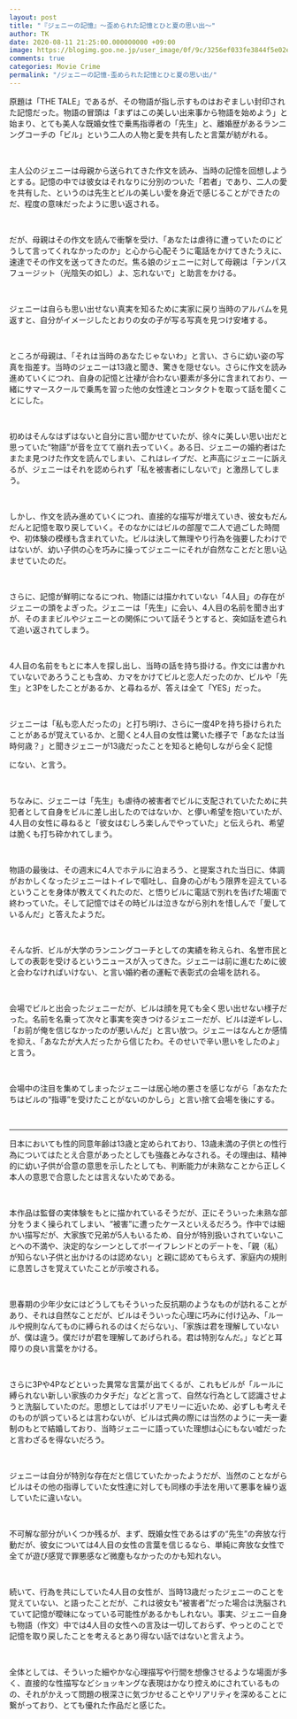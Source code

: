 ```yaml
---
layout: post
title: "『ジェニーの記憶』～歪められた記憶とひと夏の思い出～"
author: TK
date: 2020-08-11 21:25:00.000000000 +09:00
image: https://blogimg.goo.ne.jp/user_image/0f/9c/3256ef033fe3844f5e02e148af07fdf6.jpg
comments: true
categories: Movie Crime
permalink: "/ジェニーの記憶-歪められた記憶とひと夏の思い出/"
---
```


<p>原題は「THE TALE」であるが、その物語が指し示すものはおぞましい封印された記憶だった。物語の冒頭は「まずはこの美しい出来事から物語を始めよう」と始まり、とても美人な既婚女性で乗馬指導者の「先生」と、離婚歴があるランニングコーチの「ビル」という二人の人物と愛を共有したと言葉が紡がれる。</p>

<p>&nbsp;</p>

<p>主人公のジェニーは母親から送られてきた作文を読み、当時の記憶を回想しようとする。記憶の中では彼女はそれなりに分別のついた「若者」であり、二人の愛を共有した、というのは先生とビルの美しい愛を身近で感じることができたのだ、程度の意味だったように思い返される。</p>

<p>&nbsp;</p>

<p>だが、母親はその作文を読んで衝撃を受け、「あなたは虐待に遭っていたのにどうして言ってくれなかったのか」と心から心配そうに電話をかけてきたうえに、速達でその作文を送ってきたのだ。焦る娘のジェニーに対して母親は「テンパス フュージット（光陰矢の如し）よ、忘れないで」と助言をかける。</p>

<p>&nbsp;</p>

<p>ジェニーは自らも思い出せない真実を知るために実家に戻り当時のアルバムを見返すと、自分がイメージしたとおりの女の子が写る写真を見つけ安堵する。</p>

<p>&nbsp;</p>

<p>ところが母親は、「それは当時のあなたじゃないわ」と言い、さらに幼い姿の写真を指差す。当時のジェニーは13歳と聞き、驚きを隠せない。さらに作文を読み進めていくにつれ、自身の記憶と辻褄が合わない要素が多分に含まれており、一緒にサマースクールで乗馬を習った他の女性達とコンタクトを取って話を聞くことにした。</p>

<p>&nbsp;</p>

<p>初めはそんなはずはないと自分に言い聞かせていたが、徐々に美しい思い出だと思っていた&ldquo;物語&rdquo;が音を立てて崩れ去っていく。ある日、ジェニーの婚約者はたまたま見つけた作文を読んでしまい、これはレイプだ、と声高にジェニーに訴えるが、ジェニーはそれを認められず「私を被害者にしないで」と激昂してしまう。</p>

<p>&nbsp;</p>

<p>しかし、作文を読み進めていくにつれ、直接的な描写が増えていき、彼女もだんだんと記憶を取り戻していく。そのなかにはビルの部屋で二人で過ごした時間や、初体験の模様も含まれていた。ビルは決して無理やり行為を強要したわけではないが、幼い子供の心を巧みに操ってジェニーにそれが自然なことだと思い込ませていたのだ。</p>

<p>&nbsp;</p>

<p>さらに、記憶が鮮明になるにつれ、物語には描かれていない「4人目」の存在がジェニーの頭をよぎった。ジェニーは「先生」に会い、4人目の名前を聞き出すが、そのままビルやジェニーとの関係について話そうとすると、突如話を遮られて追い返されてしまう。</p>

<p>&nbsp;</p>

<p>4人目の名前をもとに本人を探し出し、当時の話を持ち掛ける。作文には書かれていないであろうことも含め、カマをかけてビルと恋人だったのか、ビルや「先生」と3Pをしたことがあるか、と尋ねるが、答えは全て「YES」だった。</p>

<p>&nbsp;</p>

<p>ジェニーは「私も恋人だったの」と打ち明け、さらに一度4Pを持ち掛けられたことがあるが覚えているか、と聞くと4人目の女性は驚いた様子で「あなたは当時何歳？」と聞きジェニーが13歳だったことを知ると絶句しながら全く記憶</p>

<p>にない、と言う。</p>

<p>&nbsp;</p>

<p>ちなみに、ジェニーは「先生」も虐待の被害者でビルに支配されていたために共犯者として自身をビルに差し出したのではないか、と儚い希望を抱いていたが、4人目の女性に尋ねると「彼女はむしろ楽しんでやっていた」と伝えられ、希望は脆くも打ち砕かれてしまう。</p>

<p>&nbsp;</p>

<p>物語の最後は、その週末に4人でホテルに泊まろう、と提案された当日に、体調がおかしくなったジェニーはトイレで嘔吐し、自身の心がもう限界を迎えているということを身体が教えてくれたのだ、と悟りビルに電話で別れを告げた場面で終わっていた。そして記憶ではその時ビルは泣きながら別れを惜しんで「愛しているんだ」と答えたようだ。</p>

<p>&nbsp;</p>

<p>そんな折、ビルが大学のランニングコーチとしての実績を称えられ、名誉市民としての表彰を受けるというニュースが入ってきた。ジェニーは前に進むために彼と会わなければいけない、と言い婚約者の運転で表彰式の会場を訪れる。</p>

<p>&nbsp;</p>

<p>会場でビルと出会ったジェニーだが、ビルは顔を見ても全く思い出せない様子だった。名前を名乗って次々と事実を突きつけるジェニーだが、ビルは逆ギレし、「お前が俺を信じなかったのが悪いんだ」と言い放つ。ジェニーはなんとか感情を抑え、「あなたが大人だったから信じたわ。そのせいで辛い思いをしたのよ」と言う。</p>

<p>&nbsp;</p>

<p>会場中の注目を集めてしまったジェニーは居心地の悪さを感じながら「あなたたちはビルの&ldquo;指導&rdquo;を受けたことがないのかしら」と言い捨て会場を後にする。</p>

<p>&nbsp;</p>

<hr />
<p>日本においても性的同意年齢は13歳と定められており、13歳未満の子供との性行為についてはたとえ合意があったとしても強姦とみなされる。その理由は、精神的に幼い子供が合意の意思を示したとしても、判断能力が未熟なことから正しく本人の意思で合意したとは言えないためである。</p>

<p>&nbsp;</p>

<p>本作品は監督の実体験をもとに描かれているそうだが、正にそういった未熟な部分をうまく操られてしまい、&ldquo;被害&rdquo;に遭ったケースといえるだろう。作中では細かい描写だが、大家族で兄弟が5人もいるため、自分が特別扱いされていないことへの不満や、決定的なシーンとしてボーイフレンドとのデートを、「親（私）が知らない子供と出かけるのは認めない」と親に認めてもらえず、家庭内の規則に息苦しさを覚えていたことが示唆される。</p>

<p>&nbsp;</p>

<p>思春期の少年少女にはどうしてもそういった反抗期のようなものが訪れることがあり、それは自然なことだが、ビルはそういった心理に巧みに付け込み、「ルールや規則なんてものに縛られるのはくだらない」、「家族は君を理解していないが、僕は違う。僕だけが君を理解してあげられる。君は特別なんだ。」などと耳障りの良い言葉をかける。</p>

<p>&nbsp;</p>

<p>さらに3Pや4Pなどといった異常な言葉が出てくるが、これもビルが「ルールに縛られない新しい家族のカタチだ」などと言って、自然な行為として認識させようと洗脳していたのだ。思想としてはポリアモリーに近いため、必ずしも考えそのものが誤っているとは言わないが、ビルは式典の際には当然のように一夫一妻制のもとで結婚しており、当時ジェニーに語っていた理想は心にもない嘘だったと言わざるを得ないだろう。</p>

<p>&nbsp;</p>

<p>ジェニーは自分が特別な存在だと信じていたかったようだが、当然のことながらビルはその他の指導していた女性達に対しても同様の手法を用いて悪事を繰り返していたに違いない。</p>

<p>&nbsp;</p>

<p>不可解な部分がいくつか残るが、まず、既婚女性であるはずの&ldquo;先生&rdquo;の奔放な行動だが、彼女については4人目の女性の言葉を信じるなら、単純に奔放な女性で全てが遊び感覚で罪悪感など微塵もなかったのかも知れない。</p>

<p>&nbsp;</p>

<p>続いて、行為を共にしていた4人目の女性が、当時13歳だったジェニーのことを覚えていない、と語ったことだが、これは彼女も&ldquo;被害者&rdquo;だった場合は洗脳されていて記憶が曖昧になっている可能性があるかもしれない。事実、ジェニー自身も物語（作文）中では4人目の女性への言及は一切しておらず、やっとのことで記憶を取り戻したことを考えるとあり得ない話ではないと言えよう。</p>

<p>&nbsp;</p>

<p>全体としては、そういった細やかな心理描写や行間を想像させるような場面が多く、直接的な性描写などショッキングな表現はかなり控えめにされているものの、それがかえって問題の根深さに気づかせることやリアリティを深めることに繋がっており、とても優れた作品だと感じた。</p>
